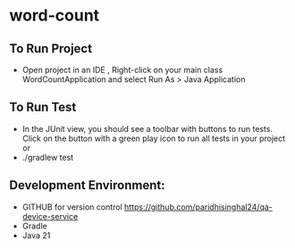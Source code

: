 # word-count
## To Run Project
- Open project in an IDE , Right-click on your main class WordCountApplication and select Run As > Java Application

## To Run Test
- In the JUnit view, you should see a toolbar with buttons to run tests. Click on the button with a green play icon to run all tests in your project or
- ./gradlew test


## Development Environment:
- GITHUB for version control https://github.com/paridhisinghal24/qa-device-service
- Gradle 
- Java 21

